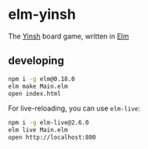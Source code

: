 # elm-yinsh

The [Yinsh][yinsh] board game, written in [Elm][elm-lang]

## developing

```sh
npm i -g elm@0.18.0
elm make Main.elm
open index.html
```

For live-reloading, you can use `elm-live`:

```sh
npm i -g elm-live@2.6.0
elm live Main.elm
open http://localhost:800
```

[yinsh]: http://www.gipf.com/yinsh/
[elm-lang]: http://elm-lang.org/ 
